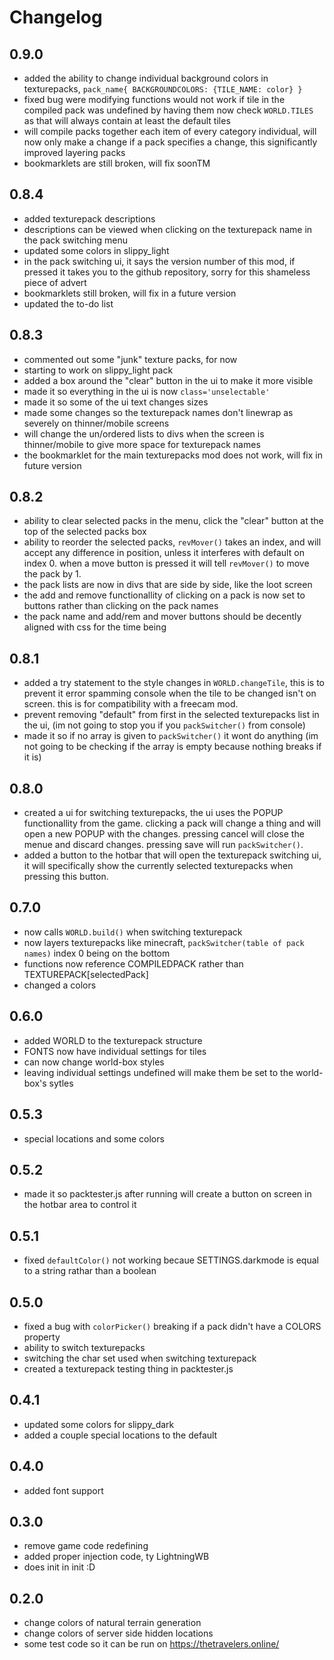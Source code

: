# Changelog
## 0.9.0
* added the ability to change individual background colors in texturepacks, `pack_name{ BACKGROUNDCOLORS: {TILE_NAME: color} }`
* fixed bug were modifying functions would not work if tile in the compiled pack was undefined by having them now check `WORLD.TILES` as that will always contain at least the default tiles
* will compile packs together each item of every category individual, will now only make a change if a pack specifies a change, this significantly improved layering packs
* bookmarklets are still broken, will fix soonTM
## 0.8.4
* added texturepack descriptions
* descriptions can be viewed when clicking on the texturepack name in the pack switching menu
* updated some colors in slippy_light
* in the pack switching ui, it says the version number of this mod, if pressed it takes you to the github repository, sorry for this shameless piece of advert
* bookmarklets still broken, will fix in a future version
* updated the to-do list
## 0.8.3
* commented out some "junk" texture packs, for now
* starting to work on slippy_light pack
* added a box around the "clear" button in the ui to make it more visible
* made it so everything in the ui is now `class='unselectable'`
* made it so some of the ui text changes sizes
* made some changes so the texturepack names don't linewrap as severely on thinner/mobile screens
* will change the un/ordered lists to divs when the screen is thinner/mobile to give more space for texturepack names
* the bookmarklet for the main texturepacks mod does not work, will fix in future version
## 0.8.2
* ability to clear selected packs in the menu, click the "clear" button at the top of the selected packs box
* ability to reorder the selected packs, `revMover()` takes an index, and will accept any difference in position, unless it interferes with default on index 0. when a move button is pressed it will tell `revMover()` to move the pack by 1.
* the pack lists are now in divs that are side by side, like the loot screen
* the add and remove functionallity of clicking on a pack is now set to buttons rather than clicking on the pack names
* the pack name and add/rem and mover buttons should be decently aligned with css for the time being
## 0.8.1
* added a try statement to the style changes in `WORLD.changeTile`, this is to prevent it error spamming console when the tile to be changed isn't on screen. this is for compatibility with a freecam mod.
* prevent removing "default" from first in the selected texturepacks list in the ui, (im not going to stop you if you `packSwitcher()` from console)
* made it so if no array is given to `packSwitcher()` it wont do anything (im not going to be checking if the array is empty because nothing breaks if it is)
## 0.8.0
* created a ui for switching texturepacks, the ui uses the POPUP functionallity from the game. clicking a pack will change a thing and will open a new POPUP with the changes. pressing cancel will close the menue and discard changes. pressing save will run `packSwitcher()`.
* added a button to the hotbar that will open the texturepack switching ui, it will specifically show the currently selected texturepacks when pressing this button.
## 0.7.0
* now calls `WORLD.build()` when switching texturepack
* now layers texturepacks like minecraft, `packSwitcher(table of pack names)` index 0 being on the bottom
* functions now reference COMPILEDPACK rather than TEXTUREPACK[selectedPack]
* changed a colors
## 0.6.0
* added WORLD to the texturepack structure
* FONTS now have individual settings for tiles
* can now change world-box styles
* leaving individual settings undefined will make them be set to the world-box's sytles
## 0.5.3
* special locations and some colors
## 0.5.2
* made it so packtester.js after running will create a button on screen in the hotbar area to control it
## 0.5.1
* fixed `defaultColor()` not working becaue SETTINGS.darkmode is equal to a string rathar than a boolean
## 0.5.0
* fixed a bug with `colorPicker()` breaking if a pack didn't have a COLORS property
* ability to switch texturepacks
* switching the char set used when switching texturepack
* created a texturepack testing thing in packtester.js
## 0.4.1
* updated some colors for slippy_dark
* added a couple special locations to the default
## 0.4.0
* added font support
## 0.3.0
* remove game code redefining
* added proper injection code, ty LightningWB
* does init in init :D
## 0.2.0
* change colors of natural terrain generation
* change colors of server side hidden locations
* some test code so it can be run on https://thetravelers.online/
